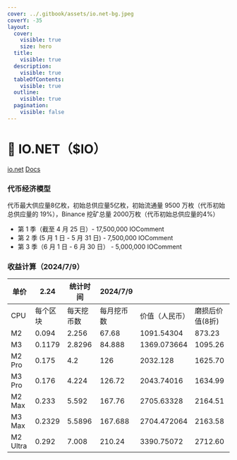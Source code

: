 ```yaml
---
cover: ../.gitbook/assets/io.net-bg.jpeg
coverY: -35
layout:
  cover:
    visible: true
    size: hero
  title:
    visible: true
  description:
    visible: true
  tableOfContents:
    visible: true
  outline:
    visible: true
  pagination:
    visible: false
---
```


# 🐶 IO.NET（$IO）

[io.net](https://io.net/)    [Docs](https://docs.io.net/docs/inception)​

### **代币经济模型**

代币最大供应量8亿枚，初始总供应量5亿枚，初始流通量 9500 万枚（代币初始总供应量的 19%），Binance 挖矿总量 2000万枚（代币初始总供应量的4%）

* 第 1 季（截至 4 月 25 日）- 17,500,000 IOComment
* 第 2 季 (5 月 1 日 - 5 月 31 日) - 7,500,000 IOComment
* 第 3 季（6 月 1 日 - 6 月 30 日） - 5,000,000 IOComment

### ​收益计算（2024/7/9）

<table data-full-width="true"><thead><tr><th>单价</th><th>2.24</th><th>统计时间</th><th>2024/7/9</th><th></th><th></th></tr></thead><tbody><tr><td>CPU</td><td>每个区块</td><td>每天挖币数</td><td>每月挖币数</td><td>价值（人民币）</td><td>磨损后价值(8折)</td></tr><tr><td>M2</td><td>0.094</td><td>2.256</td><td>67.68</td><td>1091.54304</td><td>873.23 </td></tr><tr><td>M3</td><td>0.1179</td><td>2.8296</td><td>84.888</td><td>1369.073664</td><td>1095.26 </td></tr><tr><td>M2 Pro</td><td>0.175</td><td>4.2</td><td>126</td><td>2032.128</td><td>1625.70 </td></tr><tr><td>M3 Pro</td><td>0.176</td><td>4.224</td><td>126.72</td><td>2043.74016</td><td>1634.99 </td></tr><tr><td>M2 Max</td><td>0.233</td><td>5.592</td><td>167.76</td><td>2705.63328</td><td>2164.51 </td></tr><tr><td>M3 Max</td><td>0.2329</td><td>5.5896</td><td>167.688</td><td>2704.472064</td><td>2163.58 </td></tr><tr><td>M2 Ultra</td><td>0.292</td><td>7.008</td><td>210.24</td><td>3390.75072</td><td>2712.60 </td></tr></tbody></table>

